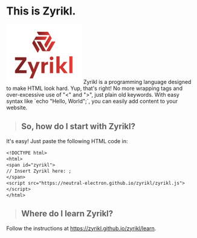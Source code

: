 # This is Zyrikl.
<img src="zyrikl_logo.png" width="200px" />
Zyrikl is a programming language designed to make HTML look hard. Yup, that's right! No more wrapping tags and over-excessive use of "<" and ">", just plain old keywords. With easy syntax like `echo "Hello, World";`, you can easily add content to your website.

> ## So, how do I start with Zyrikl?

It's easy! Just paste the following HTML code in:
```
<!DOCTYPE html>
<html>
<span id="zyrikl">
// Insert Zyrikl here: ;
</span>
<script src="https://neutral-electron.github.io/zyrikl/zyrikl.js"></script>
</html>
```
> ## Where do I learn Zyrikl?

Follow the instructions at https://zyrikl.github.io/zyrikl/learn.
